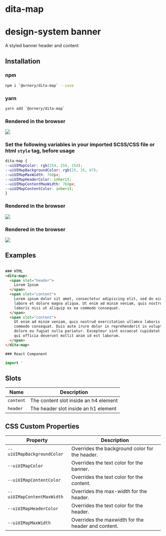 # dita-map

# design-system banner
A styled banner header and content

## Installation

### npm
```bash
npm i `@ornery/dita-map` --save
```

### yarn
```bash
yarn add `@ornery/dita-map`
```

### Rendered in the browser
![](samples/banner.png)
<br/>

### Set the following variables in your imported SCSS/CSS file or html `style` tag, before usage
```css
dita-map {
--uiUIMapColor: rgb(254, 254, 254);
--uiUIMapBackgroundColor: rgb(25, 35, 67);
--uiUIMapMaxWidth: 768px;
--uiUIMapHeaderColor: inherit;
--uiUIMapContentMaxWidth: 768px;
--uiUIMapContentColor: inherit;
}
```

### Rendered in the browser
![](samples/banner-custom.png)
<br/>

### Rendered in the browser
![](samples/banner-custom-2.png)
<br/>

## Examples

```javascript

```

```html
### HTML
<dita-map>
  <span slot="header">
    Lorem Ipsum
  </span>
  <span slot="content">
    Lorem ipsum dolor sit amet, consectetur adipiscing elit, sed do eiusmod tempor incididunt ut
    labore et dolore magna aliqua. Ut enim ad minim veniam, quis nostrud exercitation ullamco
    laboris nisi ut aliquip ex ea commodo consequat.
  </span>
  <span slot="content">
    Ut enim ad minim veniam, quis nostrud exercitation ullamco laboris nisi ut aliquip ex ea
    commodo consequat. Duis aute irure dolor in reprehenderit in voluptate velit esse cillum
    dolore eu fugiat nulla pariatur. Excepteur sint occaecat cupidatat non proident, sunt in culpa
    qui officia deserunt mollit anim id est laborum.
  </span>
</dita-map>
```

```javascript
### React Component

import '
```

## Slots

| Name      | Description                           |
|-----------|---------------------------------------|
| `content` | The content slot inside an h4 element |
| `header`  | The header slot inside an h1 element  |

## CSS Custom Properties

| Property                     | Description                                      |
|------------------------------|--------------------------------------------------|
| `--uiUIMapBackgroundColor` | Overrides the background color for the header.   |
| `--uiUIMapColor`           | Overrides the text color for the banner.         |
| `--uiUIMapContentColor`    | Overrides the text color for the content.        |
| `--uiUIMapContentMaxWidth` | Overrides the max-width for the header.          |
| `--uiUIMapHeaderColor`     | Overrides the text color for the header.         |
| `--uiUIMapMaxWidth`        | Overrides the maxwidth for the header and content. |
